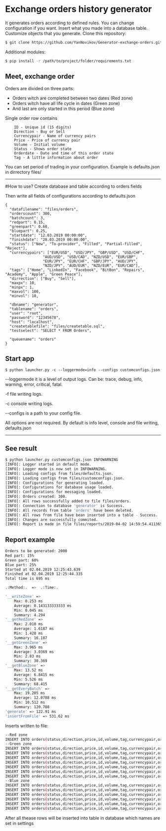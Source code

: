 # Exchange orders history generator
It generates orders according to defined rules. You can change configuration if you want.
Insert what you made into a database table. Customize objects that you generate.
Clone this repository:

```bash
$ git clone https://github.com/YanNovikov/Generator-exchange-orders.git
```

Additional modules:
```bash
$ pip install -r /path/to/project/folder/requirements.txt 
```

Meet, exchange order
--
Orders are divided on three parts:
* Orders witch are completed between two dates (Red zone)
* Orders witch have all life cycle in dates (Green zone)
* And last are only started in this period (Blue zone)

Single order row contains

```
    ID - Unique id (15 digits)
    Direction - Buy or Sell
    Currencypair - Name of currency pairs
    Price - Price of currency pair
    Volume - Initial volume
    Status - Shows order state
    Orderdate - Date and time of this order state
    Tag - A little information about order
```

You can set period of trading in your configuration. Example is defaults.json in dirrectory files/

---
#How to use?
Create database and table according to orders fields

Then write all fields of configurations according to defaults.json

```
{
  "datafilename": "files/orders",
  "orderscount": 300,
  "batchcount": 3,
  "redpart": 0.15,
  "greenpart": 0.60,
  "bluepart": 0.25,
  "startdate": "12.03.2019 00:00:00",
  "finishdate": "20.03.2019 00:00:00",
  "status": ["New", "To-provider", "Filled", "Partial-filled", "Reject"],
  "currencypairs": ["EUR/USD", "USD/JPY", "GBP/USD", "USD/CHF",
                 "AUD/USD", "USD/CAD", "NZD/USD", "EUR/GBP",
                 "EUR/JPY", "EUR/CHF", "GBP/JPY", "AUD/JPY",
                 "NZD/JPY", "AUD/EUR", "NZD/EUR", "EUR/CAD"],
  "tags": ["Home", "LinkedIn", "Facebook", "BitBon", "Repairs", "Academy", "Apple", "Green Peace"],
  "dirrection": ["Buy", "Sell"],
  "maxpx": 10,
  "minpx": 1,
  "maxvol": 100,
  "minvol": 10,

  "dbname": "generator",
  "tablename": "orders",
  "user": "root",
  "password": "12345678",
  "host": "localhost",
  "createtablefile": "files/createtable.sql",
  "testselect": "SELECT * FROM Orders",

  "queuename": "orders"
}
```


## Start app

```
$ python launcher.py -c --loggermode=info --configs customconfigs.json
```

--loggermode it is a level of output logs. Can be: trace, debug, info, warning, error, critical, fatal.

-f file writing logs.

-c console writing logs.

--configs is a path to your config file.

All options are not required.
By default is info level, console and file writing, defaults.json


---
## See result
```bash
$ python launcher.py customconfigs.json INFOWARNING
[INFO]: Logger started in default mode.
[INFO]: Logger mode is now set in INFOWARNING.
[INFO]: Loading configs from files/defaults.json.
[INFO]: Loading configs from files/customconfigs.json.
[INFO]: Configurations for generating loaded.
[INFO]: Configurations for database usage loaded.
[INFO]: Configurations for messaging loaded.
[INFO]: Orders created: 300.
[INFO]: All rows successfully added to file files/orders.
[INFO]: Connection to database 'generator' is Success.
[INFO]: All records from table 'orders' have been deleted.
[INFO]: All rows from file have bean inserted into a table - Success.
[INFO]: Changes are successfully commited.
[INFO]: Report is made in file files/reports/2019-04-02 14:59:54.411365.
```

## Report example
```bash
Orders to be generated: 2000
Red part: 15%
Green part: 60%
Blue part: 25%
Started at 02.04.2019 12:25:43.639
Finished at 02.04.2019 12:25:44.335
Total time is 695 ms

.:Method:.  =>  .:Time:.

'__writeZone' => 
	Max: 0.253 ms
	Average: 0.143133333333 ms
	Min: 0.045 ms
	Summary: 4.294
'__getRedZone' => 
	Max: 2.018 ms
	Average: 1.6187 ms
	Min: 1.428 ms
	Summary: 16.187
'__getGreenZone' => 
	Max: 3.965 ms
	Average: 3.0369 ms
	Min: 2.83 ms
	Summary: 30.369
'__getBlueZone' => 
	Max: 13.52 ms
	Average: 6.8415 ms
	Min: 5.526 ms
	Summary: 68.415
'__getEveryBatch' => 
	Max: 19.205 ms
	Average: 12.0788 ms
	Min: 10.512 ms
	Summary: 120.788
'generate' => 122.91 ms
'insertFromFile' => 531.62 ms

```

Inserts written to file:
```bash
--Red zone
INSERT INTO orders(status,direction,price,id,volume,tag,currencypair,orderdate) VALUES ('Filled','Sell',14.83,'231977682659583',1145.0,'Green Peace','EUR/CAD','14.03.2019 15:14:09.352')
--Green zone
INSERT INTO orders(status,direction,price,id,volume,tag,currencypair,orderdate) VALUES ('New','Sell',22.79,'248257772371579',641.0,'BitBon','AUD/JPY','18.03.2019 21:26:19.579')
INSERT INTO orders(status,direction,price,id,volume,tag,currencypair,orderdate) VALUES ('New','Sell',26.47,'115156283520147',685.0,'BitBon','USD/CHF','15.03.2019 13:22:27.147')
INSERT INTO orders(status,direction,price,id,volume,tag,currencypair,orderdate) VALUES ('New','Buy',11.84,'469164181327984',950.0,'Home','EUR/USD','15.03.2019 14:13:04.984')
INSERT INTO orders(status,direction,price,id,volume,tag,currencypair,orderdate) VALUES ('To-provider','Buy',11.84,'469164181327984',950.0,'Home','EUR/USD','15.03.2019 14:13:38.943')
INSERT INTO orders(status,direction,price,id,volume,tag,currencypair,orderdate) VALUES ('New','Sell',13.41,'383304992612141',797.0,'Academy','AUD/EUR','13.03.2019 10:55:41.141')
INSERT INTO orders(status,direction,price,id,volume,tag,currencypair,orderdate) VALUES ('New','Sell',15.77,'756225622125277',604.0,'Academy','AUD/EUR','19.03.2019 04:34:37.277')
INSERT INTO orders(status,direction,price,id,volume,tag,currencypair,orderdate) VALUES ('New','Sell',23.89,'192897080864589',631.0,'Academy','AUD/EUR','18.03.2019 14:23:09.589')
--Blue zone
INSERT INTO orders(status,direction,price,id,volume,tag,currencypair,orderdate) VALUES ('New','Sell',21.69,'268950791402069',722.0,'Academy','USD/CAD','17.03.2019 23:14:29.69')
INSERT INTO orders(status,direction,price,id,volume,tag,currencypair,orderdate) VALUES ('To-provider','Sell',21.69,'268950791402069',722.0,'Academy','USD/CAD','17.03.2019 23:14:48.160')
INSERT INTO orders(status,direction,price,id,volume,tag,currencypair,orderdate) VALUES ('Reject','Sell',21.69,'268950791402069',722.0,'Academy','USD/CAD','17.03.2019 23:16:47.387')
INSERT INTO orders(status,direction,price,id,volume,tag,currencypair,orderdate) VALUES ('New','Sell',23.11,'151001334432111',138.0,'Green Peace','EUR/CAD','18.03.2019 00:01:51.111')
INSERT INTO orders(status,direction,price,id,volume,tag,currencypair,orderdate) VALUES ('To-provider','Sell',23.11,'151001334432111',138.0,'Green Peace','EUR/CAD','18.03.2019 00:02:02.863')
INSERT INTO orders(status,direction,price,id,volume,tag,currencypair,orderdate) VALUES ('Filled','Sell',23.11,'151001334432111',138.0,'Green Peace','EUR/CAD','18.03.2019 00:03:53.905')
```

After all thease rows will be inserted into table in database which names are set in settings 